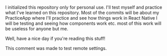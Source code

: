 I initialized this repository only for personal use.
I'll test myself and practice what I've learned on this repository.
Most of the commits will be about my PracticeApp where I'll practice and see how things work in React Native
I will be testing and seeing how components work etc. most of this work will be useless for anyone but me. 

Well, have a nice day if you're reading this stuff!

This comment was made to test remote settings.